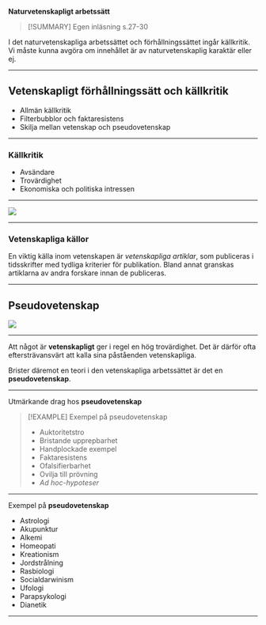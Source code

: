 **Naturvetenskapligt arbetssätt**

> [!SUMMARY] Egen inläsning s.27-30

I det naturvetenskapliga arbetssättet och förhållningssättet ingår källkritik. Vi måste kunna avgöra om innehållet är av naturvetenskaplig karaktär eller ej.

---

## Vetenskapligt förhållningssätt och källkritik

- Allmän källkritik
- Filterbubblor och faktaresistens
- Skilja mellan vetenskap och pseudovetenskap

---

### Källkritik

- Avsändare
- Trovärdighet
- Ekonomiska och politiska intressen

---

![](https://hackmd.io/_uploads/ByMQAMDAn.png)

---

### Vetenskapliga källor

En viktig källa inom vetenskapen är *vetenskapliga artiklar*, som publiceras i tidsskrifter med tydliga kriterier för publikation. Bland annat granskas artiklarna av andra forskare innan de publiceras.

---

## Pseudovetenskap

![](https://hackmd.io/_uploads/HJEcy7wCh.png )

---

Att något är **vetenskapligt** ger i regel en hög trovärdighet. Det är därför ofta eftersträvansvärt att kalla sina påståenden vetenskapliga.

Brister däremot en teori i den vetenskapliga arbetssättet är det en **pseudovetenskap**.

---

Utmärkande drag hos **pseudovetenskap**

> [!EXAMPLE] Exempel på pseudovetenskap
> - Auktoritetstro
> - Bristande upprepbarhet
> - Handplockade exempel
> - Faktaresistens
> - Ofalsifierbarhet
> - Ovilja till prövning
> - *Ad hoc-hypoteser*

---

Exempel på **pseudovetenskap**

- Astrologi
- Akupunktur
- Alkemi
- Homeopati
- Kreationism
- Jordstrålning
- Rasbiologi
- Socialdarwinism
- Ufologi
- Parapsykologi
- Dianetik

---

